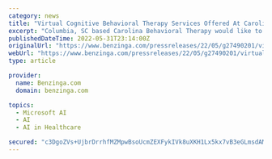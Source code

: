 ```yaml
---
category: news
title: "Virtual Cognitive Behavioral Therapy Services Offered At Carolina Behavioral Therapy"
excerpt: "Columbia, SC based Carolina Behavioral Therapy would like to shed light on Cognitive Behavioral Therapy ... let Carolina Behavioral Therapy help. All services at Carolina Behavioral Therapy ..."
publishedDateTime: 2022-05-31T23:14:00Z
originalUrl: "https://www.benzinga.com/pressreleases/22/05/g27490201/virtual-cognitive-behavioral-therapy-services-offered-at-carolina-behavioral-therapy"
webUrl: "https://www.benzinga.com/pressreleases/22/05/g27490201/virtual-cognitive-behavioral-therapy-services-offered-at-carolina-behavioral-therapy"
type: article

provider:
  name: Benzinga.com
  domain: benzinga.com

topics:
  - Microsoft AI
  - AI
  - AI in Healthcare

secured: "c3DgoZVs+UjbrDrrhfMZMpwBsoUcmZEXFykIVk8uXKH1Lx5kx7vB3eGLmsdAM8lIhVrRso8kU503qgs8E/J7m4PHw7D9bNRCG8kjVz9pHF/pa1SMcPbnGZU62csG+mWfMUDx/++RZCyGfFfGzBCXXk0mRxBvfOX3rpqEFolfwoR15aj5DXLxfe/MQwtI86gjdBFHQKUPlreUNfZBdk6BKFUc4lOBGgmwwroxVcGtjVtDgtSn/vyfYSqGz3cuU8kbPFRxFsp/Po0ZG6tOfGmSILZB9csq/YzXw5uo54+bMe9pLs0dRmAIfBpFglllwEMel3sUdDGU2q6XN0WIL38QSZaA29h16ALHUBNyH51xqEE=;V3H3ZZo1ZF7wVTMMEnJuTA=="
---
```


